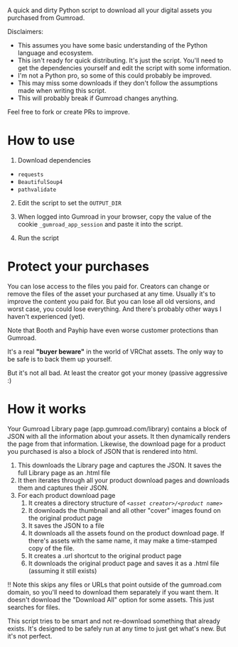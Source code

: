 A quick and dirty Python script to download all your digital assets you purchased from Gumroad. 

Disclaimers:
* This assumes you have some basic understanding of the Python language and ecosystem.
* This isn't ready for quick distributing. It's just the script. You'll need to get the dependencies yourself and edit the script with some information.
* I'm not a Python pro, so some of this could probably be improved.
* This may miss some downloads if they don't follow the assumptions made when writing this script.
* This will probably break if Gumroad changes anything.

Feel free to fork or create PRs to improve.

# How to use

1. Download dependencies
* `requests`
* `BeautifulSoup4`
* `pathvalidate`

2. Edit the script to set the `OUTPUT_DIR`

3. When logged into Gumroad in your browser, copy the value of the cookie `_gumroad_app_session` and paste it into the script.

4. Run the script

# Protect your purchases

You can lose access to the files you paid for. Creators can change or remove the files of the asset your purchased at any time. Usually it's to improve the content you paid for. But you can lose all old versions, and worst case, you could lose everything. And there's probably other ways I haven't experienced (yet).

Note that Booth and Payhip have even worse customer protections than Gumroad.

It's a real **"buyer beware"** in the world of VRChat assets. The only way to be safe is to back them up yourself.

But it's not all bad. At least the creator got your money (passive aggressive :)

# How it works

Your Gumroad Library page (app.gumroad.com/library) contains a block of JSON with all the information about your assets. It then dynamically renders the page from that information. Likewise, the download page for a product you purchased is also a block of JSON that is rendered into html.

1. This downloads the Library page and captures the JSON. It saves the full Library page as an .html file
2. It then iterates through all your product download pages and downloads them and captures their JSON. 
3. For each product download page
    1. It creates a directory structure of *`<asset creator>/<product name>`*
    2. It downloads the thumbnail and all other "cover" images found on the original product page
    3. It saves the JSON to a file
    4. It downloads all the assets found on the product download page. If there's assets with the same name, it may make a time-stamped copy of the file.
    5. It creates a .url shortcut to the original product page
    6. It downloads the original product page and saves it as a .html file (assuming it still exists)

!! Note this skips any files or URLs that point outside of the gumroad.com domain, so you'll need to download them separately if you want them. It doesn't download the "Download All" option for some assets. This just searches for files. 

This script tries to be smart and not re-download something that already exists. It's designed to be safely run at any time to just get what's new. But it's not perfect.
